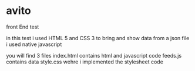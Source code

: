 # avito
front End test

in this test i used HTML 5 and CSS 3 
to bring and show data from a json file i used native javascript 

you will find 3 files
index.html contains html and javascript code
feeds.js contains data
style.css wehre i implemented the stylesheet code 




